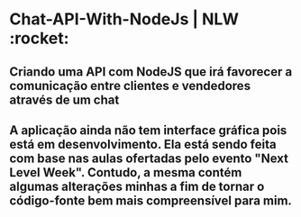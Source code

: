<h1>Chat-API-With-NodeJs | NLW :rocket:</h1>
<h2>Criando uma API com NodeJS que irá favorecer a comunicação entre clientes e vendedores através de um chat<h2>

A aplicação ainda não tem interface gráfica pois está em desenvolvimento. Ela está sendo feita com base nas aulas 
ofertadas pelo evento "Next Level Week". Contudo, a mesma contém algumas alterações minhas a fim de tornar o código-fonte bem
mais compreensível para mim.
